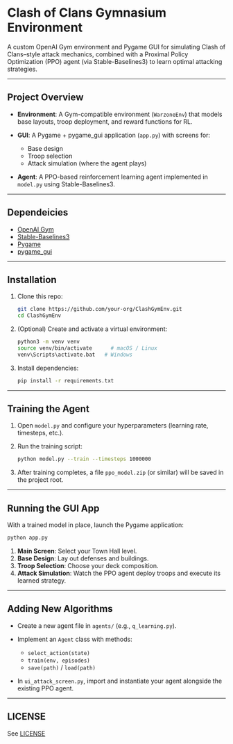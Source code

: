 # Clash of Clans Gymnasium Environment

A custom OpenAI Gym environment and Pygame GUI for simulating Clash of Clans–style attack mechanics, combined with a Proximal Policy Optimization (PPO) agent (via Stable-Baselines3) to learn optimal attacking strategies.

---

## Project Overview

* **Environment**: A Gym-compatible environment (`WarzoneEnv`) that models base layouts, troop deployment, and reward functions for RL.
* **GUI**: A Pygame + pygame\_gui application (`app.py`) with screens for:

  * Base design
  * Troop selection
  * Attack simulation (where the agent plays)
* **Agent**: A PPO-based reinforcement learning agent implemented in `model.py` using Stable-Baselines3.

---

## Dependeicies

* [OpenAI Gym](https://gym.openai.com/)
* [Stable-Baselines3](https://github.com/DLR-RM/stable-baselines3)
* [Pygame](https://www.pygame.org/)
* [pygame\_gui](https://pygame-gui.readthedocs.io/)

---

## Installation

1. Clone this repo:

   ```bash
   git clone https://github.com/your-org/ClashGymEnv.git
   cd ClashGymEnv
   ```

2. (Optional) Create and activate a virtual environment:

   ```bash
   python3 -m venv venv
   source venv/bin/activate      # macOS / Linux
   venv\Scripts\activate.bat   # Windows
   ```

3. Install dependencies:

   ```bash
   pip install -r requirements.txt
   ```

---

## Training the Agent

1. Open `model.py` and configure your hyperparameters (learning rate, timesteps, etc.).

2. Run the training script:

   ```bash
   python model.py --train --timesteps 1000000
   ```

3. After training completes, a file `ppo_model.zip` (or similar) will be saved in the project root.

---

## Running the GUI App

With a trained model in place, launch the Pygame application:

```bash
python app.py
```

1. **Main Screen**: Select your Town Hall level.
2. **Base Design**: Lay out defenses and buildings.
3. **Troop Selection**: Choose your deck composition.
4. **Attack Simulation**: Watch the PPO agent deploy troops and execute its learned strategy.

---

## Adding New Algorithms

* Create a new agent file in `agents/` (e.g., `q_learning.py`).
* Implement an `Agent` class with methods:

  * `select_action(state)`
  * `train(env, episodes)`
  * `save(path)` / `load(path)`
* In `ui_attack_screen.py`, import and instantiate your agent alongside the existing PPO agent.

---

## LICENSE
See [LICENSE](LICENSE)
